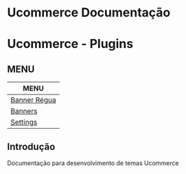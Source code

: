 # Ucommerce Documentação

# Ucommerce - Plugins

## MENU

| MENU                         |
| ---------------------------- |
| [Banner Régua](banner_regua) |
| [Banners](banner)            |
| [Settings](settings)         |

## Introdução

Documentação para desenvolvimento de temas Ucommerce

